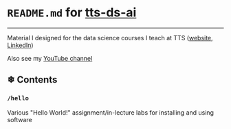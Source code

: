 # `README.md` for [tts-ds-ai](https://github.com/Ai-Yukino/tts-ds-ai)

---

Material I designed for the data science courses I teach at TTS ([website](https://www.techtalentsouth.com/), [LinkedIn](https://www.linkedin.com/company/tech-talent-south/))

Also see my [YouTube channel](https://www.youtube.com/channel/UCpWeXKKarcHoy5c1LvjSQMg)

## ❄ Contents

### `/hello`

Various "Hello World!" assignment/in-lecture labs for installing and using software
